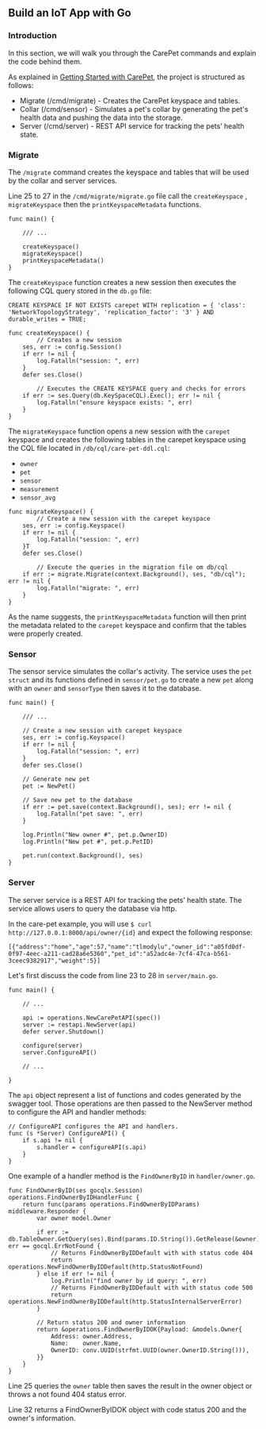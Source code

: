 Build an IoT App with Go
------------------------

### Introduction

In this section, we will walk you through the CarePet commands and explain the code behind them.

As explained in [Getting Started with CarePet](/getting_started), the project is structured as follows:
- Migrate (/cmd/migrate) - Creates the CarePet keyspace and tables.
- Collar (/cmd/sensor) - Simulates a pet's collar by generating the pet's health data and pushing the data into the storage.
- Server (/cmd/server) - REST API service for tracking the pets’ health state.


### Migrate

The `/migrate` command creates the keyspace and tables that will be used by the collar and server services.

Line 25 to 27 in the `/cmd/migrate/migrate.go` file call the `createKeyspace` , `migrateKeyspace` then the `printKeyspaceMetadata` functions.

```
func main() {
	
	/// ...

	createKeyspace()
	migrateKeyspace()
	printKeyspaceMetadata()
}
```

The `createKeyspace` function creates a new session then executes the following CQL query stored in the  `db.go` file:

```
CREATE KEYSPACE IF NOT EXISTS carepet WITH replication = { 'class': 'NetworkTopologyStrategy', 'replication_factor': '3' } AND durable_writes = TRUE;
```

```
func createKeyspace() {
        // Creates a new session
	ses, err := config.Session()
	if err != nil {
		log.Fatalln("session: ", err)
	}
	defer ses.Close()

        // Executes the CREATE KEYSPACE query and checks for errors
	if err := ses.Query(db.KeySpaceCQL).Exec(); err != nil {
		log.Fatalln("ensure keyspace exists: ", err)
	}
}
```

The `migrateKeyspace` function opens a new session with the `carepet` keyspace and creates the following tables in the carepet keyspace using the CQL file located in `/db/cql/care-pet-ddl.cql`:
- `owner`
- `pet`
- `sensor`
- `measurement`
- `sensor_avg`

```
func migrateKeyspace() {
        // Create a new session with the carepet keyspace 
	ses, err := config.Keyspace()
	if err != nil {
		log.Fatalln("session: ", err)
	}T
	defer ses.Close()

        // Execute the queries in the migration file om db/cql
	if err := migrate.Migrate(context.Background(), ses, "db/cql"); err != nil {
		log.Fatalln("migrate: ", err)
	}
}
```

As the name suggests, the `printKeyspaceMetadata` function will then print the metadata related to the `carepet` keyspace and confirm that the tables were properly created.

### Sensor

The sensor service simulates the collar's activity. The service uses the `pet struct` and its functions defined in `sensor/pet.go` to create a new `pet` along with an `owner` and `sensorType` then saves it to the database.

```
func main() {

	/// ...

	// Create a new session with carepet keyspace
	ses, err := config.Keyspace()
	if err != nil {
		log.Fatalln("session: ", err)
	}
	defer ses.Close()

	// Generate new pet
	pet := NewPet()

	// Save new pet to the database
	if err := pet.save(context.Background(), ses); err != nil {
		log.Fatalln("pet save: ", err)
	}

	log.Println("New owner #", pet.p.OwnerID)
	log.Println("New pet #", pet.p.PetID)

	pet.run(context.Background(), ses)
}
```

### Server

The server service is a REST API for tracking the pets’ health state. The service allows users to query the database via http.

In the care-pet example, you will use `$ curl http://127.0.0.1:8000/api/owner/{id}` and expect the following response:

```
[{"address":"home","age":57,"name":"tlmodylu","owner_id":"a05fd0df-0f97-4eec-a211-cad28a6e5360","pet_id":"a52adc4e-7cf4-47ca-b561-3ceec9382917","weight":5}]
```

Let's first discuss the code from line 23 to 28 in `server/main.go`.

```
func main() {

	// ...
	
	api := operations.NewCarePetAPI(spec())
	server := restapi.NewServer(api)
	defer server.Shutdown()

	configure(server)
	server.ConfigureAPI()

	// ...

}
```
The `api` object represent a list of functions and codes generated by the swagger tool. Those operations are then passed to the NewServer method to configure the API and handler methods:

```
// ConfigureAPI configures the API and handlers.
func (s *Server) ConfigureAPI() {
	if s.api != nil {
		s.handler = configureAPI(s.api)
	}
}
```
One example of a  handler method is the `FindOwnerByID` in `handler/owner.go`.

```
func FindOwnerByID(ses gocqlx.Session) operations.FindOwnerByIDHandlerFunc {
	return func(params operations.FindOwnerByIDParams) middleware.Responder {
		var owner model.Owner

		if err := db.TableOwner.GetQuery(ses).Bind(params.ID.String()).GetRelease(&owner); err == gocql.ErrNotFound {
			// Returns FindOwnerByIDDefault with with status code 404
			return operations.NewFindOwnerByIDDefault(http.StatusNotFound)
		} else if err != nil {
			log.Println("find owner by id query: ", err)
			// Returns FindOwnerByIDDefault with with status code 500
			return operations.NewFindOwnerByIDDefault(http.StatusInternalServerError)
		}

		// Return status 200 and owner information
		return &operations.FindOwnerByIDOK{Payload: &models.Owner{
			Address: owner.Address,
			Name:    owner.Name,
			OwnerID: conv.UUID(strfmt.UUID(owner.OwnerID.String())),
		}}
	}
}
```
Line 25 queries the `owner` table then saves the result in the owner object or throws a not found 404 status error.

Line 32 returns a FindOwnerByIDOK object with code status 200 and the owner's information.